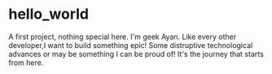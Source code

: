 # hello_world
A first project, nothing special here.
I'm geek Ayan. Like every other developer,I want to build something epic! Some distruptive technological advances or may be something I can be proud of! It's the journey that starts from here.
